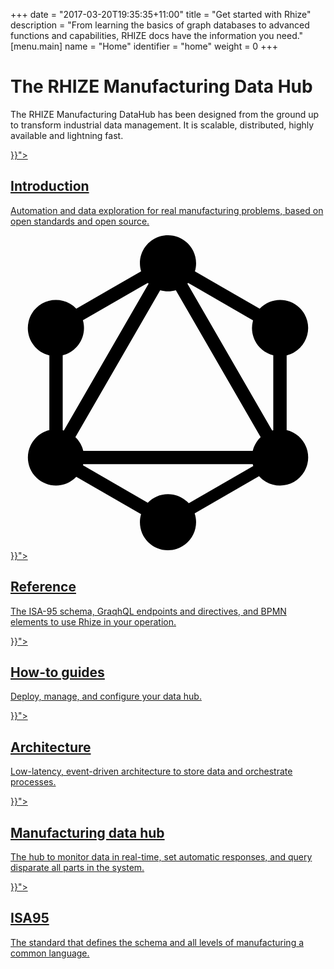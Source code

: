 +++
date = "2017-03-20T19:35:35+11:00"
title = "Get started with Rhize"
description = "From learning the basics of graph databases to advanced functions and capabilities, RHIZE docs have the information you need."
[menu.main]
name = "Home"
identifier = "home"
weight = 0
+++

<div class="landing">
  <div class="hero">
    <h1>The RHIZE Manufacturing Data Hub</h1>
    <p>
      The RHIZE Manufacturing DataHub has been designed from the ground up to transform industrial data management. It is scalable, distributed, highly available and lightning fast.
    </p>

  </div>
  <div class="item">
    <div class="icon"><i class="fa fa-info-circle" aria-hidden="true"></i></div>
    <a href="{{< relref "/get-started/introduction">}}">
      <h2>Introduction</h2>
      <p>
      Automation and data exploration for real manufacturing problems, based on open standards and open source.
      </p>
    </a>
  </div>

  <div class="item">
    <svg class="icon" role="img" viewBox="0 0 24 24" xmlns="http://www.w3.org/2000/svg"><title>GraphQL icon</title><path d="M14.051 2.751l4.935 2.85c.816-.859 2.173-.893 3.032-.077.148.14.274.301.377.477.589 1.028.232 2.339-.796 2.928-.174.1-.361.175-.558.223v5.699c1.146.273 1.854 1.423 1.58 2.569-.048.204-.127.4-.232.581-.592 1.023-1.901 1.374-2.927.782-.196-.113-.375-.259-.526-.429l-4.905 2.832c.372 1.124-.238 2.335-1.361 2.706-.217.071-.442.108-.67.108-1.181.001-2.139-.955-2.14-2.136 0-.205.029-.41.088-.609l-4.936-2.847c-.816.854-2.171.887-3.026.07-.854-.816-.886-2.171-.07-3.026.283-.297.646-.506 1.044-.603l.001-5.699c-1.15-.276-1.858-1.433-1.581-2.584.047-.198.123-.389.224-.566.592-1.024 1.902-1.374 2.927-.782.177.101.339.228.48.377l4.938-2.85C9.613 1.612 10.26.423 11.39.088 11.587.029 11.794 0 12 0c1.181-.001 2.139.954 2.14 2.134.001.209-.03.418-.089.617zm-.515.877c-.019.021-.037.039-.058.058l6.461 11.19c.026-.009.056-.016.082-.023V9.146c-1.145-.283-1.842-1.442-1.558-2.588.006-.024.012-.049.019-.072l-4.946-2.858zm-3.015.059l-.06-.06-4.946 2.852c.327 1.135-.327 2.318-1.461 2.645-.026.008-.051.014-.076.021v5.708l.084.023 6.461-11.19-.002.001zm2.076.507c-.39.112-.803.112-1.192 0l-6.46 11.189c.294.283.502.645.6 1.041h12.911c.097-.398.307-.761.603-1.044L12.597 4.194zm.986 16.227l4.913-2.838c-.015-.047-.027-.094-.038-.142H5.542l-.021.083 4.939 2.852c.388-.404.934-.653 1.54-.653.627 0 1.19.269 1.583.698z"/></svg>
    <a  href="{{< relref "/reference">}}">
      <h2>Reference</h2>
      <p>
        The ISA-95 schema, GraqhQL endpoints and directives, and BPMN elements to use Rhize in your operation.
      </p>
    </a>
  </div>
  <div class="item">
    <div class="icon"><i class="fa fa-wrench" aria-hidden="true"></i></div>
    <a href="{{< relref "/how-to">}}">
      <h2>How-to guides</h2>
      <p>
      Deploy, manage, and configure your data hub.
      </p>
    </a>
  </div>
  <div class="item">
    <div class="icon"><i class="fa fa-building" aria-hidden="true"></i></div>
    <a href="{{< relref "/concepts/architecture">}}">
      <h2>Architecture</h2>
      <p>
      Low-latency, event-driven architecture to store data and orchestrate processes.
      </p>
    </a>
  </div>
  <div class="item">
    <div class="icon"><i class="lni lni-keyword-research" aria-hidden="true"></i></div>
    <a href="{{< relref "/concepts/datahub">}}">
      <h2>Manufacturing data hub</h2>
      <p>
       The hub to monitor data in real-time, set automatic responses, and query disparate all parts in the system. 
      </p>
    </a>
  </div>
  <div class="item">
    <div class="icon"><i class="fa fa-industry" aria-hidden="true"></i></div>
    <a href="{{< relref "/concepts/isa95">}}">
      <h2>ISA95</h2>
      <p>
        The standard that defines the schema and all levels of manufacturing a common language.
      </p>
    </a>
  </div>

</div>

<style>
  .content-wrapper {
    margin: 0 auto;
    max-width: 1200px;
    border: none;
  }
  article {
    max-width: none;
  }
  article h1 {
    border: none;
  }
  #sidebar {
    display: none;
  }
  article h1.post-title {
    display: none;
  }
</style>
